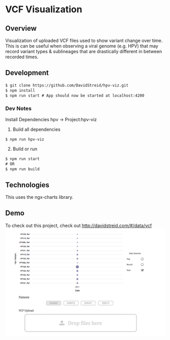 # VCF Visualization
## Overview
Visualization of uploaded VCF files used to show variant change over time. This is can be useful when observing a viral genome (e.g. HPV) that may record variant types & sublineages that are drastically different in between recorded times.

## Development
```
$ git clone https://github.com/DavidStreid/hpv-viz.git
$ npm install
$ npm run start # App should now be started at localhost:4200
```

### Dev Notes
Install Dependencies
hpv -> Project:hpv-viz

1) Build all dependencies
```
$ npm run hpv-viz
```
2) Build or run 
```
$ npm run start
# OR
$ npm run build
```

## Technologies
This uses the ngx-charts library.

## Demo
To check out this project, check out http://davidstreid.com/#/data/vcf
![alt text](documentation/v1.png "Current Version")
